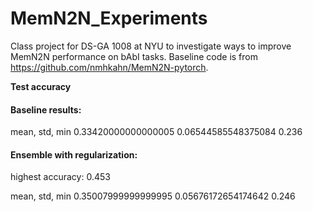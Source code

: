 # MemN2N_Experiments
Class project for DS-GA 1008 at NYU to investigate ways to improve MemN2N performance on bAbI tasks. 
Baseline code is from https://github.com/nmhkahn/MemN2N-pytorch. 

**Test accuracy**

#### Baseline results:

mean, std, min
0.33420000000000005 0.06544585548375084 0.236

#### Ensemble with regularization:
highest accuracy: 0.453

mean, std, min
0.35007999999999995 0.05676172654174642 0.246
